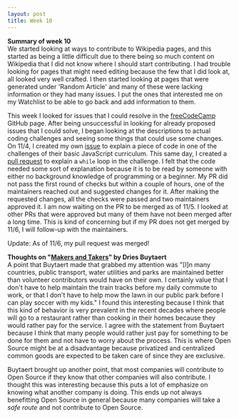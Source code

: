 ```yaml
---
layout: post
title: Week 10
---
```


**Summary of week 10**  
We started looking at ways to contribute to Wikipedia pages, and this started as being a little difficult due to there being so much content on Wikipedia that I did not know where I should start contributing. I had trouble looking for pages that might need editing because the few that I did look at, all looked very well crafted. I then started looking at pages that were generated under 'Random Article' and many of these were lacking information or they had many issues. I put the ones that interested me on my Watchlist to be able to go back and add information to them.

This week I looked for issues that I could resolve in the [freeCodeCamp](https://github.com/freeCodeCamp/freeCodeCamp) GitHub page. After being unsuccessful in looking for already proposed issues that I could solve, I began looking at the descriptions to actual coding challenges and seeing some things that could use some changes. On 11/4, I created my own [issue](https://github.com/freeCodeCamp/freeCodeCamp/issues/37682) to explain a piece of code in one of the challenges of their basic JavaScript curriculum. This same day, I created a [pull request](https://github.com/freeCodeCamp/freeCodeCamp/pull/37683) to explain a <code>while</code> loop in the challenge. I felt that the code needed some sort of explanation because it is to be read by someone with either no background knowledge of programming or a beginner. My PR did not pass the first round of checks but within a couple of hours, one of the maintainers reached out and suggested changes for it. After making the requested changes, all the checks were passed and two maintainers approved it. I am now waiting on the PR to be merged as of 11/5. I looked at other PRs that were approved but many of them have not been merged after a long time. This is kind of concerning but if my PR does not get merged by 11/6, I will follow-up with the maintainers.

Update: As of 11/6, my pull request was merged!

**Thoughts on "[Makers and Takers](https://dri.es/balancing-makers-and-takers-to-scale-and-sustain-open-source)" by Dries Buytaert**  
A point that Buytaert made that grabbed my attention was "[I]n many countries, public transport, water utilities and parks are maintained better than volunteer contributors would have on their own. I certainly value that I don't have to help maintain the train tracks before my daily commute to work, or that I don't have to help mow the lawn in our public park before I can play soccer with my kids." I found this interesting because I think that this kind of behavior is very prevalent in the recent decades where people will go to a restaurant rather than cooking in their homes because they would rather pay for the service. I agree with the statement from Buytaert because I think that many people would rather just pay for something to be done for them and not have to worry about the process. This is where Open Source might be at a disadvantage because privatized and centralized common goods are expected to be taken care of since they are exclusive. 

Buytaert brought up another point, that most companies will contribute to Open Source if they know that other companies will also contribute. I thought this was interesting because this puts a lot of emphasize on knowing what another company is doing. This ends up not always benefitting Open Source in general because many companies will take a _safe route_ and not contribute to Open Source. 
